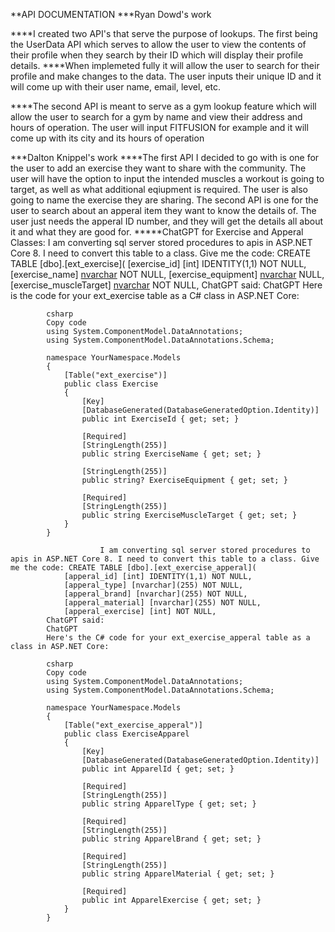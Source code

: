 **API DOCUMENTATION
***Ryan Dowd's work

****I created two API's that serve the purpose of lookups. The first being the UserData API which serves to allow the user to view the contents of their profile when they search by their ID which will display their profile details. 
****When implemeted fully it will allow the user to search for their profile and make changes to the data. The user inputs their unique ID and it will come up with their user name, email, level, etc.

****The second API is meant to serve as a gym lookup feature which will allow the user to search for a gym by name and view their address and hours of operation. The user will input FITFUSION for example and it will come up with its city and its hours of operation

***Dalton Knippel's work
****The first API I decided to go with is one for the user to add an exercise they want to share with the community. The user will have the option to input the intended muscles a workout is going to target, as well as what additional eqiupment is required.
The user is also going to name the exercise they are sharing. The second API is one for the user to search about an apperal item they want to know the details of. The user just needs the apperal ID number, and they will get the details all about it  and what they are good for. 
*****ChatGPT for Exercise and Apperal Classes:
               I am converting sql server stored procedures to apis in ASP.NET Core 8. I need to convert this table to a class. Give me the code: CREATE TABLE [dbo].[ext_exercise](
	            [exercise_id] [int] IDENTITY(1,1) NOT NULL,
	            [exercise_name] [nvarchar](255) NOT NULL,
	            [exercise_equipment] [nvarchar](255) NULL,
	            [exercise_muscleTarget] [nvarchar](255) NOT NULL,
            ChatGPT said:
            ChatGPT
            Here is the code for your ext_exercise table as a C# class in ASP.NET Core:

            csharp
            Copy code
            using System.ComponentModel.DataAnnotations;
            using System.ComponentModel.DataAnnotations.Schema;

            namespace YourNamespace.Models
            {
                [Table("ext_exercise")]
                public class Exercise
                {
                    [Key]
                    [DatabaseGenerated(DatabaseGeneratedOption.Identity)]
                    public int ExerciseId { get; set; }

                    [Required]
                    [StringLength(255)]
                    public string ExerciseName { get; set; }

                    [StringLength(255)]
                    public string? ExerciseEquipment { get; set; }

                    [Required]
                    [StringLength(255)]
                    public string ExerciseMuscleTarget { get; set; }
                }
            }

                        I am converting sql server stored procedures to apis in ASP.NET Core 8. I need to convert this table to a class. Give me the code: CREATE TABLE [dbo].[ext_exercise_apperal]( 
	            [apperal_id] [int] IDENTITY(1,1) NOT NULL,
	            [apperal_type] [nvarchar](255) NOT NULL,
	            [apperal_brand] [nvarchar](255) NOT NULL,
	            [apperal_material] [nvarchar](255) NOT NULL,
	            [apperal_exercise] [int] NOT NULL,
            ChatGPT said:
            ChatGPT
            Here's the C# code for your ext_exercise_apperal table as a class in ASP.NET Core:

            csharp
            Copy code
            using System.ComponentModel.DataAnnotations;
            using System.ComponentModel.DataAnnotations.Schema;

            namespace YourNamespace.Models
            {
                [Table("ext_exercise_apperal")]
                public class ExerciseApparel
                {
                    [Key]
                    [DatabaseGenerated(DatabaseGeneratedOption.Identity)]
                    public int ApparelId { get; set; }

                    [Required]
                    [StringLength(255)]
                    public string ApparelType { get; set; }

                    [Required]
                    [StringLength(255)]
                    public string ApparelBrand { get; set; }

                    [Required]
                    [StringLength(255)]
                    public string ApparelMaterial { get; set; }

                    [Required]
                    public int ApparelExercise { get; set; }
                }
            }
